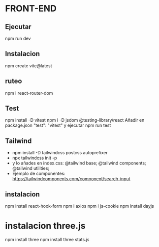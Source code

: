 # FRONT-END
## Ejecutar
npm run dev

## Instalacion
npm create vite@latest

## ruteo
npm i react-router-dom

## Test
npm install -D vitest
npm i -D jsdom @testing-library/react
Añadir en package.json "test": "vitest" y ejecutar npm run test

## Tailwind

- npm install -D tailwindcss postcss autoprefixer
- npx tailwindcss init -p
- y lo añades en index.css:
@tailwind base;
@tailwind components;
@tailwind utilities;
- Ejemplo de componentes: https://tailwindcomponents.com/component/search-input


## instalacion
npm install react-hook-form
npm i axios
npm i js-cookie
npm install dayjs

# instalacion three.js
npm install three
npm install three stats.js

